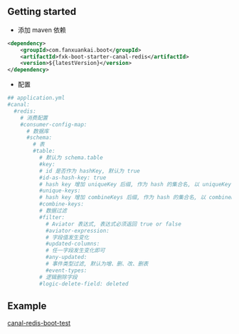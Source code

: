## Getting started

- 添加 maven 依赖
```xml
<dependency>
    <groupId>com.fanxuankai.boot</groupId>
    <artifactId>fxk-boot-starter-canal-redis</artifactId>
    <version>${latestVersion}</version>
</dependency>
```
- 配置
```yml
## application.yml
#canal:
  #redis:
    # 消费配置
    #consumer-config-map:
      # 数据库
      #schema:
        # 表
        #table: 
          # 默认为 schema.table
          #key:
          # id 是否作为 hashKey, 默认为 true
          #id-as-hash-key: true
          # hash key 增加 uniqueKey 后缀, 作为 hash 的集合名, 以 uniqueKey 的值作为 hash 的 field
          #unique-keys:
          # hash key 增加 combineKeys 后缀, 作为 hash 的集合名, 以 combineKeys 的值作为 hash 的 field
          #combine-keys:
          # 数据过滤
          #filter:
            # Aviator 表达式, 表达式必须返回 true or false
            #aviator-expression:
            # 字段值发生变化
            #updated-columns:
            # 任一字段发生变化即可
            #any-updated:
            # 事件类型过滤, 默认为增、删、改、删表
            #event-types:
          # 逻辑删除字段
          #logic-delete-field: deleted
```

## Example
[canal-redis-boot-test](https://github.com/fanxuankai/canal/tree/main/canal-boot-test/canal-redis-boot-test)